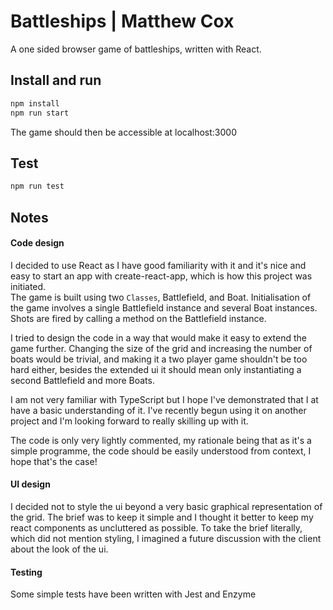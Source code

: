 # Battleships | Matthew Cox

A one sided browser game of battleships, written with React.

## Install and run

```bash
npm install
npm run start
```
The game should then be accessible at localhost:3000

## Test

```bash
npm run test
```

## Notes
#### Code design
I decided to use React as I have good familiarity with it and it's nice and easy to start an app with create-react-app, which is how this project was initiated.\
The game is built using two `Classes`, Battlefield, and Boat. Initialisation of the game involves a single Battlefield instance and several Boat instances.\
Shots are fired by calling a method on the Battlefield instance.

I tried to design the code in a way that would make it easy to extend the game further. Changing the size of the grid and increasing the number of boats would be trivial, and making it a two player game shouldn't be too hard either, besides the extended ui it should mean only instantiating a second Battlefield and more Boats.

I am not very familiar with TypeScript but I hope I've demonstrated that I at have a basic understanding of it. I've recently begun using it on another project and I'm looking forward to really skilling up with it.

The code is only very lightly commented, my rationale being that as it's a simple programme, the code should be easily understood from context, I hope that's the case!

#### UI design
I decided not to style the ui beyond a very basic graphical representation of the grid. The brief was to keep it simple and I thought it better to keep my react components as uncluttered as possible. To take the brief literally, which did not mention styling, I imagined a future discussion with the client about the look of the ui.

#### Testing
Some simple tests have been written with Jest and Enzyme